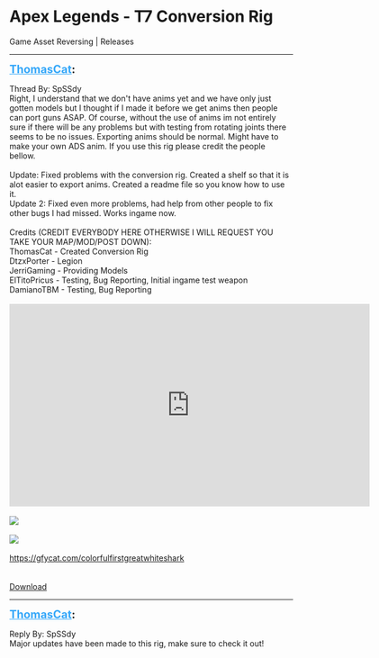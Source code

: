 # Apex Legends - T7 Conversion Rig
Game Asset Reversing | Releases

---
<strong style="font-size: 1.4em;"><span style="text-decoration: underline;text-decoration-color: #34a7f9;"><span style="color:#34a7f9;">ThomasCat</span></span>:</strong>

<p>Thread By: SpSSdy<br />Right, I understand that we don&#39;t have anims yet and we have only just gotten models but I thought if I made it before we get anims then people can port guns ASAP. Of course, without the use of anims im not entirely sure if there will be any problems but with testing from rotating joints there seems to be no issues. Exporting anims should be normal. Might have to make your own ADS anim. If you use this rig please credit the people bellow.<br /> <br />Update: Fixed problems with the conversion rig. Created a shelf so that it is alot easier to export anims. Created a readme file so you know how to use it.<br />Update 2: Fixed even more problems, had help from other people to fix other bugs I had missed. Works ingame now.<br /> <br />Credits (CREDIT EVERYBODY HERE OTHERWISE I WILL REQUEST YOU TAKE YOUR MAP/MOD/POST DOWN):<br />ThomasCat - Created Conversion Rig<br />DtzxPorter - Legion<br />JerriGaming - Providing Models<br />ElTitoPricus - Testing, Bug Reporting, Initial ingame test weapon<br />DamianoTBM - Testing, Bug Reporting<br /> <br /><iframe type="text/html" width="640" height="360" src="https://www.youtube.com/embed/CAlqt2NFNy0" frameborder="0"></iframe><br /> <br /><img style="max-width: 500px;" src="https://i.imgur.com/uth3Vql.png"><br /> <br /><img style="max-width: 500px;" src="https://i.imgur.com/SmPJ1yB.png"><br /> <br /><a href="https://gfycat.com/colorfulfirstgreatwhiteshark">https://gfycat.com/colorfulfirstgreatwhiteshark</a><br /> <br /> <br /><a href="https://mega.nz/#!5kQWFA5B!BY7aJ1zas1WIgmI3Qo70ALk5O58-BHpnvA9rcjac5qo">Download</a></p>

---
<strong style="font-size: 1.4em;"><span style="text-decoration: underline;text-decoration-color: #34a7f9;"><span style="color:#34a7f9;">ThomasCat</span></span>:</strong>

<p>Reply By: SpSSdy<br />Major updates have been made to this rig, make sure to check it out!</p>
